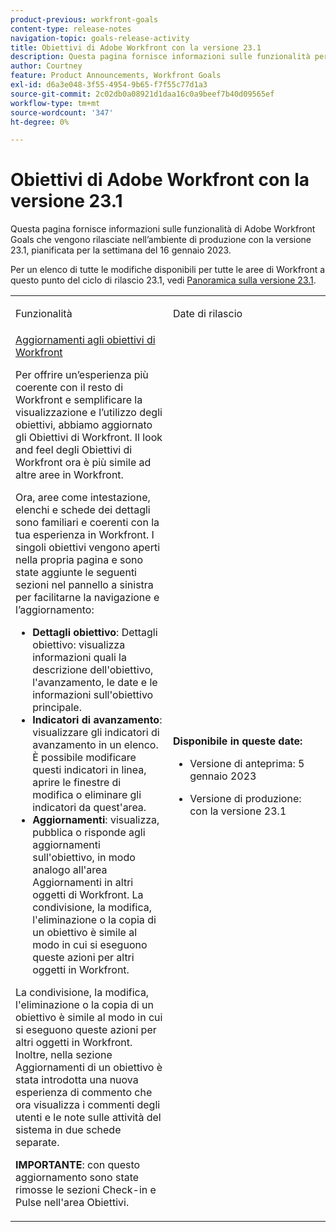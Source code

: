 ```yaml
---
product-previous: workfront-goals
content-type: release-notes
navigation-topic: goals-release-activity
title: Obiettivi di Adobe Workfront con la versione 23.1
description: Questa pagina fornisce informazioni sulle funzionalità per gli obiettivi di Adobe Workfront nella nuova esperienza Adobe Workfront che viene rilasciata nell’ambiente di produzione con la versione 23.1.
author: Courtney
feature: Product Announcements, Workfront Goals
exl-id: d6a3e048-3f55-4954-9b65-f7f55c77d1a3
source-git-commit: 2c02db0a08921d1daa16c0a9beef7b40d09565ef
workflow-type: tm+mt
source-wordcount: '347'
ht-degree: 0%

---
```


# Obiettivi di Adobe Workfront con la versione 23.1

Questa pagina fornisce informazioni sulle funzionalità di Adobe Workfront Goals che vengono rilasciate nell’ambiente di produzione con la versione 23.1, pianificata per la settimana del 16 gennaio 2023.

Per un elenco di tutte le modifiche disponibili per tutte le aree di Workfront a questo punto del ciclo di rilascio 23.1, vedi [Panoramica sulla versione 23.1](/help/quicksilver/product-announcements/product-releases/23.1-release-activity/23-1-release-overview.md).

<table>
            <col style="width: 50%;" />
            <col style="width: 50%;" />
            <tbody>
                <tr>
                    <td>
                        <p><span class="bold">Funzionalità</span>
                        </p>
                    </td>
                    <td>
                        <p><span class="bold">Date di rilascio</span>
                        </p>
                    </td>
                </tr>
                <tr>
                    <td>
                        <a href="/help/quicksilver/product-announcements/product-releases/goals-release-activity/goals-23-1-release/goals-jan.md">Aggiornamenti agli obiettivi di Workfront</a></p>
                        <p>Per offrire un’esperienza più coerente con il resto di Workfront e semplificare la visualizzazione e l’utilizzo degli obiettivi, abbiamo aggiornato gli Obiettivi di Workfront. Il look and feel degli Obiettivi di Workfront ora è più simile ad altre aree in Workfront. </p>
                        <p>Ora, aree come intestazione, elenchi e schede dei dettagli sono familiari e coerenti con la tua esperienza in Workfront.
I singoli obiettivi vengono aperti nella propria pagina e sono state aggiunte le seguenti sezioni nel pannello a sinistra per facilitarne la navigazione e l’aggiornamento:</p>
                        <ul>
                        <li><b>Dettagli obiettivo</b>: Dettagli obiettivo: visualizza informazioni quali la descrizione dell'obiettivo, l'avanzamento, le date e le informazioni sull'obiettivo principale.</li>
                        <li><b>Indicatori di avanzamento</b>: visualizzare gli indicatori di avanzamento in un elenco. È possibile modificare questi indicatori in linea, aprire le finestre di modifica o eliminare gli indicatori da quest'area.</li>
                        <li><b>Aggiornamenti</b>: visualizza, pubblica o risponde agli aggiornamenti sull'obiettivo, in modo analogo all'area Aggiornamenti in altri oggetti di Workfront. 
La condivisione, la modifica, l'eliminazione o la copia di un obiettivo è simile al modo in cui si eseguono queste azioni per altri oggetti in Workfront.</li>    
                        </ul>
                        </p>
                        <p>La condivisione, la modifica, l'eliminazione o la copia di un obiettivo è simile al modo in cui si eseguono queste azioni per altri oggetti in Workfront.
Inoltre, nella sezione Aggiornamenti di un obiettivo è stata introdotta una nuova esperienza di commento che ora visualizza i commenti degli utenti e le note sulle attività del sistema in due schede separate.</p>
                        <p><b>IMPORTANTE</b>: con questo aggiornamento sono state rimosse le sezioni Check-in e Pulse nell'area Obiettivi. </p>
                    </td>
                    <td><p><b>Disponibile in queste date:</b></p>
                     <p>
                        </p>
                        <ul>
                            <li>
                                <p>Versione di anteprima: 5 gennaio 2023<br /></p>
                            </li>
                            <li>
                                <p>Versione di produzione: con la versione 23.1</p>
                            </li>
                        </ul>
                    </td>
                </tr>
            </tbody>
        </table>
